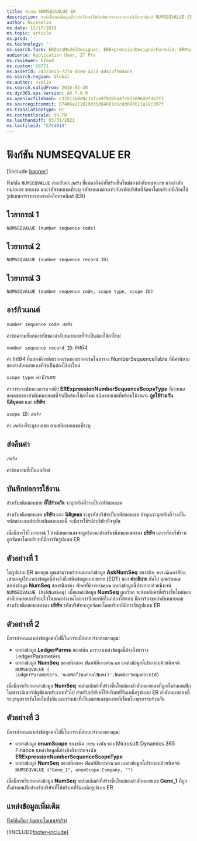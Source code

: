 ```yaml
---
title: ฟังก์ชัน NUMSEQVALUE ER
description: หัวข้อนี้แสดงข้อมูลเกี่ยวกับวิธีการใช้ฟังก์ชันการรายงานทางอิเล็กทรอนิกส์ NUMSEQVALUE (ER)
author: NickSelin
ms.date: 12/17/2019
ms.topic: article
ms.prod: ''
ms.technology: ''
ms.search.form: ERDataModelDesigner, ERExpressionDesignerFormula, ERMappedFormatDesigner, ERModelMappingDesigner
audience: Application User, IT Pro
ms.reviewer: kfend
ms.custom: 58771
ms.assetid: 24223e13-727a-4be6-a22d-4d427f504ac9
ms.search.region: Global
ms.author: nselin
ms.search.validFrom: 2016-02-28
ms.dyn365.ops.version: AX 7.0.0
ms.openlocfilehash: c3351360d0c1afca9f828ba4fc935096ddfd67f2
ms.sourcegitcommit: 074b6e212d19dd5d84881d1cdd096611a18c207f
ms.translationtype: HT
ms.contentlocale: th-TH
ms.lasthandoff: 03/31/2021
ms.locfileid: "5744014"
---
```

# <a name="numseqvalue-er-function"></a>ฟังก์ชัน NUMSEQVALUE ER

[!include [banner](../includes/banner.md)]

ฟังก์ชัน `NUMSEQVALUE` ส่งกลับค่า *สตริง* ที่แสดงถึงค่าที่สร้างขึ้นใหม่ของลำดับหมายเลข ตามลำดับหมายเลข ขอบเขต และรหัสขอบเขตที่ระบุ รหัสขอบเขตจะเท่ากับรหัสบริษัทที่จัดหาโดยบริบทที่เรียกใช้รูปแบบการรายงานทางอิเล็กทรอนิกส์ (ER)

## <a name="syntax-1"></a>ไวยากรณ์ 1

```vb
NUMSEQVALUE (number sequence code)
```

## <a name="syntax-2"></a>ไวยากรณ์ 2

```vb
NUMSEQVALUE (number sequence record ID)
```

## <a name="syntax-3"></a>ไวยากรณ์ 3

```vb
NUMSEQVALUE (number sequence code, scope type, scope ID)
```

## <a name="arguments"></a>อาร์กิวเมนต์

`number sequence code`: *สตริง*

ค่าข้อความที่แสดงรหัสของลำดับหมายเลขที่จำเป็นต้องใช้ค่าใหม่

`number sequence record ID`: *Int64*

ค่า *Int64* ที่แสดงถึงรหัสเรกคอร์ดของเรกคอร์ดในตาราง NumberSequenceTable ที่มีคำนิยามของลำดับหมายเลขที่จำเป็นต้องใช้ค่าใหม่

`scope type`: *ค่า Enum*

ค่าการแจงนับของการแจงนับ **ERExpressionNumberSequenceScopeType** ที่กำหนดขอบเขตของลำดับหมายเลขที่จำเป็นต้องใช้ค่าใหม่ ชนิดขอบเขตที่พร้อมใช้งานจะ **ถูกใช้ร่วมกัน** **นิติบุคคล** และ **บริษัท**

`scope ID`: *สตริง*

ค่า *สตริง* ที่ระบุขอบเขต ตามชนิดขอบเขตที่ระบุ

## <a name="return-values"></a>ส่งคืนค่า

*สตริง*

ค่าข้อความที่เป็นผลลัพธ์

## <a name="usage-notes"></a>บันทึกย่อการใช้งาน

สำหรับชนิดขอบข่าย **ที่ใช้ร่วมกัน** ระบุสตริงที่ว่างเป็นรหัสขอบเขต

สำหรับชนิดขอบเขต **บริษัท** และ **นิติบุคคล** ระบุรหัสบริษัทเป็นรหัสขอบเขต ถ้าคุณระบุสตริงที่ว่างเป็นรหัสขอบเขตสำหรับชนิดขอบเขตนี้ จะมีการใช้รหัสบริษัทปัจจุบัน

เมื่อมีการใช้ไวยากรณ์ 1 ลำดับหมายเลขจะถูกร้องขอสำหรับชนิดขอบเขตของ **บริษัท** และรหัสบริษัทจะถูกจัดหาโดยบริบทที่มีการรันรูปแบบ ER

## <a name="example-1"></a>ตัวอย่างที่ 1

ในรูปแบบ ER ของคุณ คุณสามารถกำหนดแหล่งข้อมูล **AskNumSeq** ของชนิด *พารามิเตอร์ป้อนเข้าของผู้ใช้* แหล่งข้อมูลนี้อ้างอิงถึงชนิดข้อมูลแบบขยาย (EDT) ของ **คำอธิบาย** ถัดไป คุณกำหนดแหล่งข้อมูล **NumSeq** ของชนิดของ *ฟิลด์ที่มีการคำนวณ* แหล่งข้อมูลนี้ประกอบด้วยนิพจน์ `NUMSEQVALUE (AskNumSeq)` เมื่อแหล่งข้อมูล **NumSeq** ถูกเรียก จะส่งกลับค่าที่สร้างขึ้นใหม่ของลำดับหมายเลขที่ระบุไว้ในขณะทำงานโดยการป้อนรหัสในกล่องโต้ตอบ มีการร้องขอลำดับหมายเลขสำหรับชนิดขอบเขตของ **บริษัท** รหัสบริษัทจะถูกจัดหาโดยบริบทที่มีการรันรูปแบบ ER

## <a name="example-2"></a>ตัวอย่างที่ 2

มีการกำหนดแหล่งข้อมูลต่อไปนี้ในการแม็ปแบบจำลองของคุณ:

- แหล่งข้อมูล **LedgerParms** ของชนิด *ตาราง* แหล่งข้อมูลนี้อ้างถึงตาราง LedgerParameters
- แหล่งข้อมูล **NumSeq** ของชนิดของ *ฟิลด์ที่มีการคำนวณ* แหล่งข้อมูลนี้ประกอบด้วยนิพจน์ `NUMSEQVALUE ( LedgerParameters.'numRefJournalNum()'.NumberSequenceId)`

เมื่อมีการเรียกแหล่งข้อมูล **NumSeq** จะส่งกลับค่าที่สร้างขึ้นใหม่ของลำดับหมายเลขที่ถูกตั้งค่าคอนฟิกในพารามิเตอร์บัญชีแยกประเภททั่วไป สำหรับบริษัทที่ให้บริบทที่รันเหนือรูปแบบ ER ลำดับหมายเลขนี้ระบุสมุดรายวันโดยไม่ซ้ำกัน และทำหน้าที่เป็นหมายเลขชุดงานที่เชื่อมโยงธุรกรรมร่วมกัน

## <a name="example-3"></a>ตัวอย่างที่ 3

มีการกำหนดแหล่งข้อมูลต่อไปนี้ในการแม็ปแบบจำลองของคุณ:

- แหล่งข้อมูล **enumScope** ของชนิด *การแจงนับ* ของ Microsoft Dynamics 365 Finance แหล่งข้อมูลนี้อ้างอิงถึงการแจงนับ **ERExpressionNumberSequenceScopeType**
- แหล่งข้อมูล **NumSeq** ของชนิดของ *ฟิลด์ที่มีการคำนวณ* แหล่งข้อมูลนี้ประกอบด้วยนิพจน์ `NUMSEQVALUE ("Gene_1", enumScope.Company, "")`

เมื่อมีการเรียกแหล่งข้อมูล **NumSeq** จะส่งกลับค่าที่สร้างขึ้นใหม่ของลำดับหมายเลข **Gene\_1** ที่ถูกตั้งค่าคอนฟิกสำหรับบริษัทที่ให้บริบทที่รันเหนือรูปแบบ ER

## <a name="additional-resources"></a>แหล่งข้อมูลเพิ่มเติม

[ฟังก์ชันอื่นๆ (เฉพาะโดเมนธุรกิจ)](er-functions-category-other.md)


[!INCLUDE[footer-include](../../../includes/footer-banner.md)]